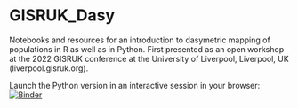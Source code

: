 # GISRUK_Dasy
Notebooks and resources for an introduction to dasymetric mapping of populations in R as well as in Python. First presented as an open workshop at the 2022 GISRUK conference at the University of Liverpool, Liverpool, UK (liverpool.gisruk.org).

Launch the Python version in an interactive session in your browser: [![Binder](https://mybinder.org/badge_logo.svg)](https://mybinder.org/v2/gh/jjniev01/GISRUK_Dasy/HEAD?labpath=src%2FPython_version.ipynb)